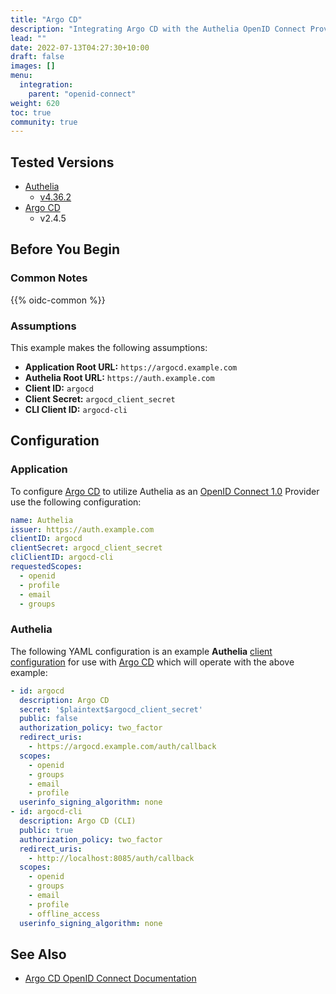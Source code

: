 ```yaml
---
title: "Argo CD"
description: "Integrating Argo CD with the Authelia OpenID Connect Provider."
lead: ""
date: 2022-07-13T04:27:30+10:00
draft: false
images: []
menu:
  integration:
    parent: "openid-connect"
weight: 620
toc: true
community: true
---
```


## Tested Versions

* [Authelia]
  * [v4.36.2](https://github.com/authelia/authelia/releases/tag/v4.36.2)
* [Argo CD]
  * v2.4.5

## Before You Begin

### Common Notes

{{% oidc-common %}}

### Assumptions

This example makes the following assumptions:

* __Application Root URL:__ `https://argocd.example.com`
* __Authelia Root URL:__ `https://auth.example.com`
* __Client ID:__ `argocd`
* __Client Secret:__ `argocd_client_secret`
* __CLI Client ID:__ `argocd-cli`

## Configuration

### Application

To configure [Argo CD] to utilize Authelia as an [OpenID Connect 1.0] Provider use the following configuration:

```yaml
name: Authelia
issuer: https://auth.example.com
clientID: argocd
clientSecret: argocd_client_secret
cliClientID: argocd-cli
requestedScopes:
  - openid
  - profile
  - email
  - groups
```

### Authelia

The following YAML configuration is an example __Authelia__
[client configuration](../../../configuration/identity-providers/open-id-connect.md#clients) for use with [Argo CD]
which will operate with the above example:

```yaml
- id: argocd
  description: Argo CD
  secret: '$plaintext$argocd_client_secret'
  public: false
  authorization_policy: two_factor
  redirect_uris:
    - https://argocd.example.com/auth/callback
  scopes:
    - openid
    - groups
    - email
    - profile
  userinfo_signing_algorithm: none
- id: argocd-cli
  description: Argo CD (CLI)
  public: true
  authorization_policy: two_factor
  redirect_uris:
    - http://localhost:8085/auth/callback
  scopes:
    - openid
    - groups
    - email
    - profile
    - offline_access
  userinfo_signing_algorithm: none
```

## See Also

* [Argo CD OpenID Connect Documentation](https://argo-cd.readthedocs.io/en/stable/operator-manual/user-management/#existing-oidc-provider)

[Authelia]: https://www.authelia.com
[Argo CD]: https://argo-cd.readthedocs.io/en/stable/
[OpenID Connect 1.0]: ../../openid-connect/introduction.md




